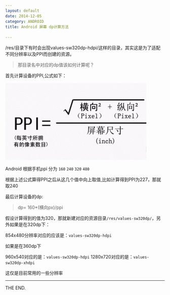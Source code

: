 ```yaml
---
layout: default
date: 2014-12-05
category: ANDROID
title: Android 屏幕 dp计算方法

---
```


/res/目录下有时会出现values-sw320dp-hdpi/这样的目录，其实这是为了适配不同分辨率以及PPI而创建的资源。

> 那目录名中对应的dp值该如何计算呢？

首先计算设备的PPI,公式如下：

![05_measuredp.png](/src/imgs/1412/05_measuredp.png)

<!--more-->

Android 根据手机ppi 分为  `160`  `240` `320` `480`

根据上述公式算得PPI之后从这几个值中向上取值,比如计算得到PPI为227，那就取240

最后计算设备的dp:

> dp= 160*(横向px)/ppi

假设计算得到的值为320，那就新建对应的资源目录`/res/values-sw320dp/`，另外如果是在320dp下：

854x480分辨率对应的应该是：`values-sw320dp-hdpi`

如果是在360dp下

960x540对应的是：`values-sw320dp-hdpi`
1280x720对应的是：`values-sw320dp-xhdpi`

这仅是目前常用的一些分辨率
- - -
THE END.
